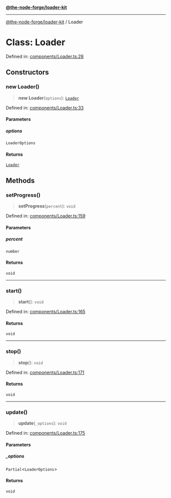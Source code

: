 [**@the-node-forge/loader-kit**](../README.md)

---

[@the-node-forge/loader-kit](../globals.md) / Loader

# Class: Loader

Defined in:
[components/Loader.ts:28](https://github.com/The-Node-Forge/loader-kit/blob/559e38d73fb510c3fd742669b127bb9fc0faa185/src/components/Loader.ts#L28)

## Constructors

### new Loader()

> **new Loader**(`options`): [`Loader`](Loader.md)

Defined in:
[components/Loader.ts:33](https://github.com/The-Node-Forge/loader-kit/blob/559e38d73fb510c3fd742669b127bb9fc0faa185/src/components/Loader.ts#L33)

#### Parameters

##### options

`LoaderOptions`

#### Returns

[`Loader`](Loader.md)

## Methods

### setProgress()

> **setProgress**(`percent`): `void`

Defined in:
[components/Loader.ts:159](https://github.com/The-Node-Forge/loader-kit/blob/559e38d73fb510c3fd742669b127bb9fc0faa185/src/components/Loader.ts#L159)

#### Parameters

##### percent

`number`

#### Returns

`void`

---

### start()

> **start**(): `void`

Defined in:
[components/Loader.ts:165](https://github.com/The-Node-Forge/loader-kit/blob/559e38d73fb510c3fd742669b127bb9fc0faa185/src/components/Loader.ts#L165)

#### Returns

`void`

---

### stop()

> **stop**(): `void`

Defined in:
[components/Loader.ts:171](https://github.com/The-Node-Forge/loader-kit/blob/559e38d73fb510c3fd742669b127bb9fc0faa185/src/components/Loader.ts#L171)

#### Returns

`void`

---

### update()

> **update**(`_options`): `void`

Defined in:
[components/Loader.ts:175](https://github.com/The-Node-Forge/loader-kit/blob/559e38d73fb510c3fd742669b127bb9fc0faa185/src/components/Loader.ts#L175)

#### Parameters

##### \_options

`Partial`\<`LoaderOptions`\>

#### Returns

`void`
